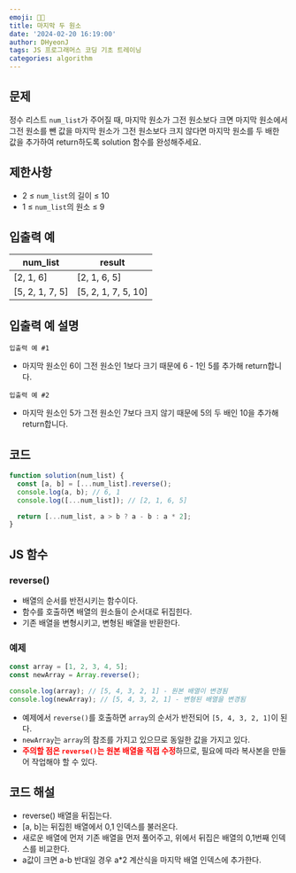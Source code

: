 ```yaml
---
emoji: 🧑‍💻
title: 마지막 두 원소
date: '2024-02-20 16:19:00'
author: DHyeonJ
tags: JS 프로그래머스 코딩 기초 트레이닝
categories: algorithm
---
```


## 문제

정수 리스트 `num_list`가 주어질 때, 마지막 원소가 그전 원소보다 크면 마지막 원소에서 그전 원소를 뺀 값을 마지막 원소가 그전 원소보다 크지 않다면 마지막 원소를 두 배한 값을 추가하여 return하도록 solution 함수를 완성해주세요.

## 제한사항

- 2 ≤ `num_list`의 길이 ≤ 10
- 1 ≤ `num_list`의 원소 ≤ 9

## 입출력 예

| num_list        | result              |
| --------------- | ------------------- |
| [2, 1, 6]       | [2, 1, 6, 5]        |
| [5, 2, 1, 7, 5] | [5, 2, 1, 7, 5, 10] |

## 입출력 예 설명

`입출력 예 #1`

- 마지막 원소인 6이 그전 원소인 1보다 크기 때문에 6 - 1인 5를 추가해 return합니다.

`입출력 예 #2`

- 마지막 원소인 5가 그전 원소인 7보다 크지 않기 때문에 5의 두 배인 10을 추가해 return합니다.

## 코드

```js
function solution(num_list) {
  const [a, b] = [...num_list].reverse();
  console.log(a, b); // 6, 1
  console.log([...num_list]); // [2, 1, 6, 5]

  return [...num_list, a > b ? a - b : a * 2];
}
```

## JS 함수

### reverse()

- 배열의 순서를 반전시키는 함수이다.
- 함수를 호출하면 배열의 원소들이 순서대로 뒤집힌다.
- 기존 배열을 변형시키고, 변형된 배열을 반환한다.

### 예제

```js
const array = [1, 2, 3, 4, 5];
const newArray = Array.reverse();

console.log(array); // [5, 4, 3, 2, 1] - 원본 배열이 변경됨
console.log(newArray); // [5, 4, 3, 2, 1] - 변형된 배열을 변경됨
```

- 예제에서 `reverse()`를 호출하면 `array`의 순서가 반전되어 `[5, 4, 3, 2, 1]`이 된다.
- `newArray`는 `array`의 참조를 가지고 있으므로 동일한 값을 가지고 있다.
- <font color="red"><b>주의할 점은 `reverse()`는 원본 배열을 직접 수정</b></font>하므로, 필요에 따라 복사본을 만들어 작업해야 할 수 있다.

## 코드 해설

- reverse() 배열을 뒤집는다.
- [a, b]는 뒤집힌 배열에서 0,1 인덱스를 불러온다.
- 새로운 배열에 먼저 기존 배열을 먼저 풀어주고, 위에서 뒤집은 배열의 0,1번째 인덱스를 비교한다.
- a값이 크면 a-b 반대일 경우 a\*2 계산식을 마지막 배열 인덱스에 추가한다.

```toc

```
